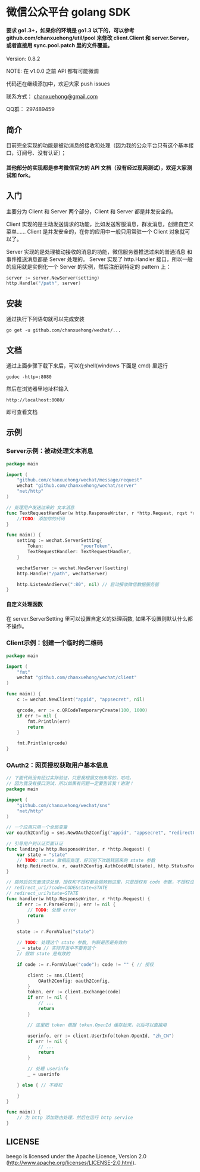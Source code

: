 # 微信公众平台 golang SDK

#### 要求 go1.3+，如果你的环境是 go1.3 以下的，可以参考 github.com/chanxuehong/util/pool 来修改 client.Client 和 server.Server，或者直接用 sync.pool.patch 里的文件覆盖。

Version: 0.8.2

NOTE: 在 v1.0.0 之前 API 都有可能微调

代码还在继续添加中，欢迎大家 push issues

联系方式： chanxuehong@gmail.com

QQ群：    297489459

## 简介

目前完全实现的功能是被动消息的接收和处理（因为我的公众平台只有这个基本接口，订阅号、没有认证）；

#### 其他部分的实现都是参考微信官方的 API 文档（没有经过现网测试），欢迎大家测试和 fork。

## 入门

主要分为 Client 和 Server 两个部分，Client 和 Server 都是并发安全的。

Client 实现的是主动发送请求的功能，比如发送客服消息，群发消息，创建自定义菜单......
Client 是并发安全的，在你的应用中一般只用常驻一个 Client 对象就可以了。

Server 实现的是处理被动接收的消息的功能，微信服务器推送过来的普通消息 和 事件推送消息都是 Server 处理的。
Server 实现了 http.Handler 接口，所以一般的应用就是实例化一个 Server 的实例，然后注册到特定的 pattern 上：
```Go
server := server.NewServer(setting)
http.Handle("/path", server)
```

## 安装
通过执行下列语句就可以完成安装

	go get -u github.com/chanxuehong/wechat/...

## 文档
通过上面步骤下载下来后，可以在shell(windows 下面是 cmd) 里运行

	godoc -http=:8080
	
然后在浏览器里地址栏输入 

	http://localhost:8080/
	
即可查看文档

## 示例

### Server示例：被动处理文本消息

```Go
package main

import (
	"github.com/chanxuehong/wechat/message/request"
	wechat "github.com/chanxuehong/wechat/server"
	"net/http"
)

// 处理用户发送过来的 文本消息
func TextRequestHandler(w http.ResponseWriter, r *http.Request, rqst *request.Text) {
	//TODO: 添加你的代码
}

func main() {
	setting := wechat.ServerSetting{
		Token:              "yourToken",
		TextRequestHandler: TextRequestHandler,
	}

	wechatServer := wechat.NewServer(&setting)
	http.Handle("/path", wechatServer)

	http.ListenAndServe(":80", nil) // 启动接收微信数据服务器
}
```

#### 自定义处理函数
在 server.ServerSetting 里可以设置自定义的处理函数, 如果不设置则默认什么都不操作。

### Client示例：创建一个临时的二维码

```Go
package main

import (
	"fmt"
	wechat "github.com/chanxuehong/wechat/client"
)

func main() {
	c := wechat.NewClient("appid", "appsecret", nil)

	qrcode, err := c.QRCodeTemporaryCreate(100, 1000)
	if err != nil {
		fmt.Println(err)
		return
	}

	fmt.Println(qrcode)
}
```

### OAuth2：网页授权获取用户基本信息

```Go
// 下面代码没有经过实际验证，只是我根据文档来写的，哈哈。
// 因为我没有接口测试，所以如果有问题一定要告诉我！谢谢！
package main

import (
	"github.com/chanxuehong/wechat/sns"
	"net/http"
)

// 一个应用只用一个全局变量
var oauth2Config = sns.NewOAuth2Config("appid", "appsecret", "redirectURL", "scope0", "scope1")

// 引导用户到认证页面认证
func landing(w http.ResponseWriter, r *http.Request) {
	var state = "state"
	// TODO: state 做相应处理，好识别下次跳转回来的 state 参数
	http.Redirect(w, r, oauth2Config.AuthCodeURL(state), http.StatusFound)
}

// 跳转后的页面请求处理，授权和不授权都会跳转到这里，只是授权有 code 参数，不授权没有
// redirect_uri/?code=CODE&state=STATE
// redirect_uri?state=STATE
func handler(w http.ResponseWriter, r *http.Request) {
	if err := r.ParseForm(); err != nil {
		// TODO: 处理 error
		return
	}

	state := r.FormValue("state")

	// TODO: 处理这个 state 参数, 判断是否是有效的
	_ = state // 实际开发中不要有这个
	// 假如 state 是有效的

	if code := r.FormValue("code"); code != "" { // 授权

		client := sns.Client{
			OAuth2Config: oauth2Config,
		}
		token, err := client.Exchange(code)
		if err != nil {
			// ...
			return
		}

		// 这里把 token 根据 token.OpenId 缓存起来，以后可以直接用

		userinfo, err := client.UserInfo(token.OpenId, "zh_CN")
		if err != nil {
			// ...
			return
		}

		// 处理 userinfo
		_ = userinfo

	} else { // 不授权

	}
}

func main() {
	// 为 http 添加路由处理，然后在运行 http service
}
```

## LICENSE

beego is licensed under the Apache Licence, Version 2.0
(http://www.apache.org/licenses/LICENSE-2.0.html).